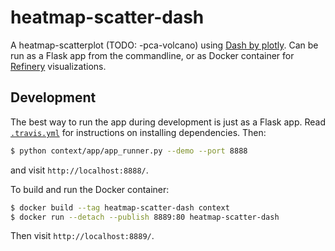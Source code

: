 # heatmap-scatter-dash

A heatmap-scatterplot (TODO: -pca-volcano) using [Dash by plotly](https://plot.ly/products/dash/).
Can be run as a Flask app from the commandline,
or as Docker container for [Refinery](https://github.com/refinery-platform/refinery-platform) visualizations.

## Development

The best way to run the app during development is just as a Flask app.
Read [`.travis.yml`](.travis.yml) for instructions on installing dependencies. Then:

```bash
$ python context/app/app_runner.py --demo --port 8888
```

and visit `http://localhost:8888/`.

To build and run the Docker container:

```bash
$ docker build --tag heatmap-scatter-dash context
$ docker run --detach --publish 8889:80 heatmap-scatter-dash
```

Then visit `http://localhost:8889/`.
